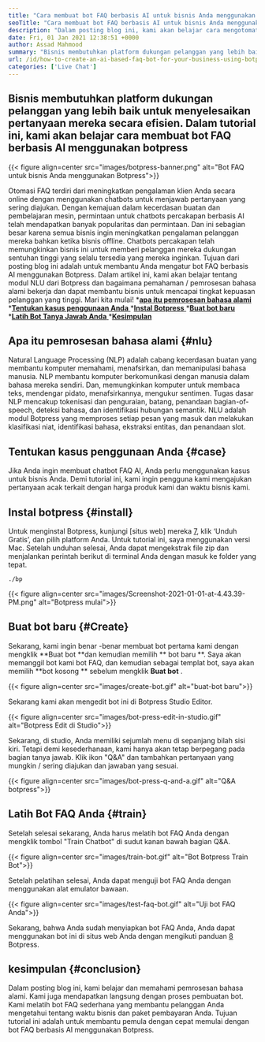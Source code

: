 ```yaml
---
title: "Cara membuat bot FAQ berbasis AI untuk bisnis Anda menggunakan botpress" 
seoTitle: "Cara membuat bot FAQ berbasis AI untuk bisnis Anda menggunakan botpress" 
description: "Dalam posting blog ini, kami akan belajar cara mengotomatisasi pertanyaan pelanggan Anda menggunakan bot FAQ berbasis AI menggunakan botpress di situs web Anda." 
date: Fri, 01 Jan 2021 12:38:51 +0000
author: Assad Mahmood
summary: "Bisnis membutuhkan platform dukungan pelanggan yang lebih baik untuk menyelesaikan pertanyaan mereka secara efisien. Dalam tutorial ini, kami akan belajar cara membuat bot FAQ berbasis AI menggunakan botpress" 
url: /id/how-to-create-an-ai-based-faq-bot-for-your-business-using-botpress/
categories: ['Live Chat']
---
```


## Bisnis membutuhkan platform dukungan pelanggan yang lebih baik untuk menyelesaikan pertanyaan mereka secara efisien. Dalam tutorial ini, kami akan belajar cara membuat bot FAQ berbasis AI menggunakan botpress

{{< figure align=center src="images/botpress-banner.png" alt="Bot FAQ untuk bisnis Anda menggunakan Botpress">}}

Otomasi FAQ terdiri dari meningkatkan pengalaman klien Anda secara online dengan menggunakan chatbots untuk menjawab pertanyaan yang sering diajukan. Dengan kemajuan dalam kecerdasan buatan dan pembelajaran mesin, permintaan untuk chatbots percakapan berbasis AI telah mendapatkan banyak popularitas dan permintaan. Dan ini sebagian besar karena semua bisnis ingin meningkatkan pengalaman pelanggan mereka bahkan ketika bisnis offline. Chatbots percakapan telah memungkinkan bisnis ini untuk memberi pelanggan mereka dukungan sentuhan tinggi yang selalu tersedia yang mereka inginkan. Tujuan dari posting blog ini adalah untuk membantu Anda mengatur bot FAQ berbasis AI menggunakan Botpress.
Dalam artikel ini, kami akan belajar tentang modul NLU dari Botpress dan bagaimana pemahaman / pemrosesan bahasa alami bekerja dan dapat membantu bisnis untuk mencapai tingkat kepuasan pelanggan yang tinggi. Mari kita mulai!
  ***[apa itu pemrosesan bahasa alami][1]** 
  *[**Tentukan kasus penggunaan Anda** ][2]
  *[**Instal Botpress** ][3]
  *[**Buat bot baru** ][4]
  *[**Latih Bot Tanya Jawab Anda** ][5]
  *[**Kesimpulan** ][6]

## Apa itu pemrosesan bahasa alami   {#nlu}
Natural Language Processing (NLP) adalah cabang kecerdasan buatan yang membantu komputer memahami, menafsirkan, dan memanipulasi bahasa manusia. NLP membantu komputer berkomunikasi dengan manusia dalam bahasa mereka sendiri. Dan, memungkinkan komputer untuk membaca teks, mendengar pidato, menafsirkannya, mengukur sentimen.
Tugas dasar NLP mencakup tokenisasi dan penguraian, batang, penandaan bagian-of-speech, deteksi bahasa, dan identifikasi hubungan semantik.
NLU adalah modul Botpress yang memproses setiap pesan yang masuk dan melakukan klasifikasi niat, identifikasi bahasa, ekstraksi entitas, dan penandaan slot.

## Tentukan kasus penggunaan Anda   {#case}
Jika Anda ingin membuat chatbot FAQ AI, Anda perlu menggunakan kasus untuk bisnis Anda. Demi tutorial ini, kami ingin pengguna kami mengajukan pertanyaan acak terkait dengan harga produk kami dan waktu bisnis kami.

## Instal botpress   {#install}
Untuk menginstal Botpress, kunjungi [situs web] mereka [7], klik ‘Unduh Gratis’, dan pilih platform Anda. Untuk tutorial ini, saya menggunakan versi Mac. Setelah unduhan selesai, Anda dapat mengekstrak file zip dan menjalankan perintah berikut di terminal Anda dengan masuk ke folder yang tepat.
```
./bp
```

{{< figure align=center src="images/Screenshot-2021-01-01-at-4.43.39-PM.png" alt="Botpress mulai">}}


## Buat bot baru   {#Create}
Sekarang, kami ingin benar -benar membuat bot pertama kami dengan mengklik **Buat bot  **dan kemudian memilih **  bot baru **. Saya akan memanggil bot kami bot FAQ, dan kemudian sebagai templat bot, saya akan memilih  **bot kosong **  sebelum mengklik  **Buat bot**  .

{{< figure align=center src="images/create-bot.gif" alt="buat-bot baru">}}

Sekarang kami akan mengedit bot ini di Botpress Studio Editor.

{{< figure align=center src="images/bot-press-edit-in-studio.gif" alt="Botpress Edit di Studio">}}

Sekarang, di studio, Anda memiliki sejumlah menu di sepanjang bilah sisi kiri. Tetapi demi kesederhanaan, kami hanya akan tetap berpegang pada bagian tanya jawab.
Klik ikon "Q&A" dan tambahkan pertanyaan yang mungkin / sering diajukan dan jawaban yang sesuai.

{{< figure align=center src="images/bot-press-q-and-a.gif" alt="Q&A botpress">}}


## Latih Bot FAQ Anda   {#train}
Setelah selesai sekarang, Anda harus melatih bot FAQ Anda dengan mengklik tombol "Train Chatbot" di sudut kanan bawah bagian Q&A.

{{< figure align=center src="images/train-bot.gif" alt="Bot Botpress Train Bot">}}

Setelah pelatihan selesai, Anda dapat menguji bot FAQ Anda dengan menggunakan alat emulator bawaan.

{{< figure align=center src="images/test-faq-bot.gif" alt="Uji bot FAQ Anda">}}

Sekarang, bahwa Anda sudah menyiapkan bot FAQ Anda, Anda dapat menggunakan bot ini di situs web Anda dengan mengikuti panduan [8][8] Botpress.

## kesimpulan   {#conclusion}
Dalam posting blog ini, kami belajar dan memahami pemrosesan bahasa alami. Kami juga mendapatkan langsung dengan proses pembuatan bot. Kami melatih bot FAQ sederhana yang membantu pelanggan Anda mengetahui tentang waktu bisnis dan paket pembayaran Anda. Tujuan tutorial ini adalah untuk membantu pemula dengan cepat memulai dengan bot FAQ berbasis AI menggunakan Botpress.

  
[1]: #nlu
[2]: #case
[3]: #install
[4]: #create
[5]: #train
[6]: #conclusion
[7]: https://botpress.com/download
[8]: https://botpress.com/docs/channels/web

